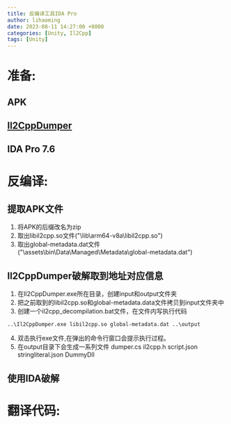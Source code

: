 ```yaml
---
title: 反编译工具IDA Pro
author: lihaoming
date: 2023-08-11 14:27:00 +0800
categories: [Unity, Il2Cpp]
tags: [Unity]
---
```



# 准备:
## APK
## [Il2CppDumper](https://github.com/Perfare/Il2CppDumper)
## IDA Pro 7.6

# 反编译:
## 提取APK文件
1. 将APK的后缀改名为zip
2. 取出libil2cpp.so文件("\lib\arm64-v8a\libil2cpp.so")
3. 取出global-metadata.dat文件("\assets\bin\Data\Managed\Metadata\global-metadata.dat")
## Il2CppDumper破解取到地址对应信息
1. 在Il2CppDumper.exe所在目录，创建input和output文件夹
2. 把之前取到的libil2cpp.so和global-metadata.data文件拷贝到input文件夹中
3. 创建一个il2cpp_decompilation.bat文件，在文件内写执行代码
```shell
..\Il2CppDumper.exe libil2cpp.so global-metadata.dat ..\output
```
4. 双击执行exe文件,在弹出的命令行窗口会提示执行过程。
5. 在output目录下会生成一系列文件
dumper.cs
il2cpp.h
script.json
stringliteral.json
DummyDll
## 使用IDA破解


# 翻译代码:

